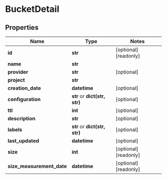 # BucketDetail

## Properties
Name | Type | Notes
------------ | ------------- | -------------
**id** | **str** | [optional] [readonly] 
**name** | **str** | 
**provider** | **str** | [optional] 
**project** | **str** | 
**creation_date** | **datetime** | [optional] 
**configuration** | **str** or **dict(str, str)** | [optional] 
**ttl** | **int** | [optional] 
**description** | **str** | [optional] 
**labels** | **str** or **dict(str, str)** | [optional] 
**last_updated** | **datetime** | [optional] 
**size** | **int** | [optional] [readonly] 
**size_measurement_date** | **datetime** | [optional] [readonly] 


